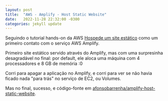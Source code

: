 ```yaml
---
layout: post
title:  "AWS - Amplify - Host Static Website"
date:   2022-11-28 22:32:00 -0300
categories: jekyll update
---
```

Seguindo o tutorial hands-on da AWS [Hospede um site estático](https://aws.amazon.com/getting-started/projects/host-static-website?trk=gs_card) como um primeiro contato com o serviço AWS Amplify.

Primeiro site estático servido através do Amplify, mas com uma surpresinha desagradável no final: por default, ele aloca uma máquina com 4 processadores e 8 GB de memória :0

Corri para apagar a aplicação no Amplify, e corri para ver se não havia ficado nada "para trás" no serviço de EC2, ou Volumes.

Mas no final, sucesso, e código-fonte em [afonsobarrenha/amplify-host-static-website](https://github.com/afonsobarrenha/amplify-host-static-website).